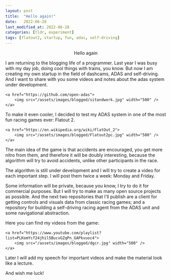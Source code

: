 ```yaml
---
layout: post
title:  "Hello again!"
date:   2022-06-28
last_modified_at: 2022-06-28
categories: [tldr, experiment]
tags: [flatout2, startup, fun, adas, self-driving]
---
```



  <p align="center">
        Hello again

I am returning to the blogging life of a programmer.
Last year I was busy with my day job, doing cool things with trains, you know. But now I am creating my own startup in the field of dashcams, ADAS and self-driving. And I want to share with you some videos and notes about the adas system under development.

    
    <a href="https://github.com/open-adas">
        <img src="/assets/images/blogged/sitandwork.jpg" width="500" />
    </a>

To make it even cooler, I decided to test my ADAS system in one of the most fun racing games ever: Flatout 2.
    
    <a href="https://en.wikipedia.org/wiki/FlatOut_2">
        <img src="/assets/images/blogged/Flatout2pc.jpg" width="500" />
    </a>

The main idea of the game is that accidents are encouraged, you get more nitro from them, and therefore it will be doubly interesting, because the algorithm will try to avoid accidents, unlike other participants in the race.

The algorithm is still under development and I will try to create a video for each important step. I will post them twice a week: Monday and Friday.

Some information will be private, because you know, I try to do it for commercial purposes. But I will try to make as many open source projects as possible. And the next two repositories that I'll publish are a client for getting controls and visuals data from classic racing games; and a repository for building a self-driving racing agent from the ADAS unit and some navigational abstraction.

Here you can find my videos from the game:

    <a href="https://www.youtube.com/playlist?list=PLKomYcf24jhil5BucvGZqPn_GAPkvuoc4">
        <img src="/assets/images/blogged/dgcr.jpg" width="500" />
    </a>

Later I will add my speech for important videos and make the material look like a lecture.

And wish me luck!
  </p>
